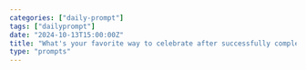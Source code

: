 ```yaml
---
categories: ["daily-prompt"]
tags: ["dailyprompt"]
date: "2024-10-13T15:00:00Z"
title: "What's your favorite way to celebrate after successfully completing a project?"
type: "prompts"
---
```


